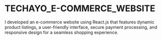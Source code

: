 # TECHAYO_E-COMMERCE_WEBSITE
I developed an e-commerce website using React.js that features dynamic product listings, a user-friendly interface, secure payment processing, and responsive design for a seamless shopping experience.
